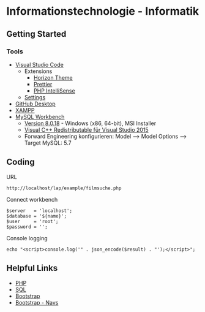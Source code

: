 # Informationstechnologie - Informatik

## Getting Started

### Tools

- [Visual Studio Code](https://code.visualstudio.com/)
  - Extensions
    - [Horizon Theme](https://marketplace.visualstudio.com/items?itemName=jolaleye.horizon-theme-vscode)
    - [Prettier](https://marketplace.visualstudio.com/items?itemName=esbenp.prettier-vscode)
    - [PHP IntelliSense](https://marketplace.visualstudio.com/items?itemName=felixfbecker.php-intellisense)
  - [Settings](https://github.com/Bluuax/lap/blob/master/configurations/vs-code-settings.json)
- [GitHub Desktop](https://desktop.github.com/)
- [XAMPP](https://www.apachefriends.org/de/index.html)
- [MySQL Workbench](https://www.mysql.com/products/workbench)
    - [Version 8.0.18](https://downloads.mysql.com/archives/workbench/) - Windows (x86, 64-bit), MSI Installer
    - [Visual C++ Redistributable für Visual Studio 2015](https://www.microsoft.com/de-at/download/details.aspx?id=48145)
    - Forward Engineering konfigurieren: Model --> Model Options --> Target MySQL: 5.7

## Coding

URL
```
http://localhost/lap/example/filmsuche.php
```

Connect workbench
```
$server   = 'localhost';
$database = '${name}';
$user     = 'root';
$password = '';
```

Console logging
```
echo "<script>console.log('" . json_encode($result) . "');</script>";
```


## Helpful Links

- [PHP](https://www.w3schools.com/php/default.asp)
- [SQL](https://www.w3schools.com/sql/default.asp)
- [Bootstrap](https://www.w3schools.com/bootstrap/default.asp)
- [Bootstrap - Navs](https://getbootstrap.com/docs/4.0/components/navs/)
